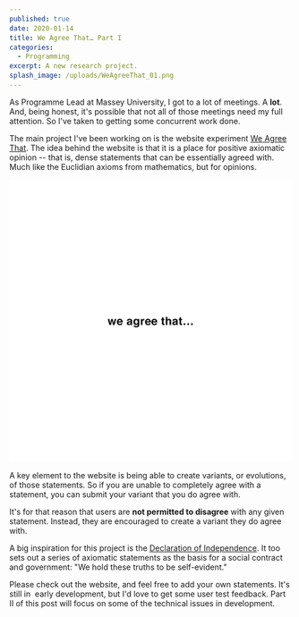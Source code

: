 ```yaml
---
published: true
date: 2020-01-14
title: We Agree That… Part I
categories:
  - Programming
excerpt: A new research project.
splash_image: /uploads/WeAgreeThat_01.png
---
```

As Programme Lead at Massey University, I got to a lot of meetings. A **lot**. And, being honest, it's possible that not all of those meetings need my full attention. So I've taken to getting some concurrent work done.

The main project I've been working on is the website experiment [We Agree That](http://www.weagreethat.org/). The idea behind the website is that it is a place for positive axiomatic opinion -- that is, dense statements that can be essentially agreed with. Much like the Euclidian axioms from mathematics, but for opinions.

![](/uploads/WeAgreeThat_01.png)

A key element to the website is being able to create variants, or evolutions, of those statements. So if you are unable to completely agree with a statement, you can submit your variant that you do agree with.

It's for that reason that users are **not permitted to disagree** with any given statement. Instead, they are encouraged to create a variant they do agree with.

A big inspiration for this project is the [Declaration of Independence](https://en.wikipedia.org/wiki/United_States_Declaration_of_Independence). It too sets out a series of axiomatic statements as the basis for a social contract and government: "We hold these truths to be self-evident."

Please check out the website, and feel free to add your own statements. It's still in  early development, but I'd love to get some user test feedback. Part II of this post will focus on some of the technical issues in development.